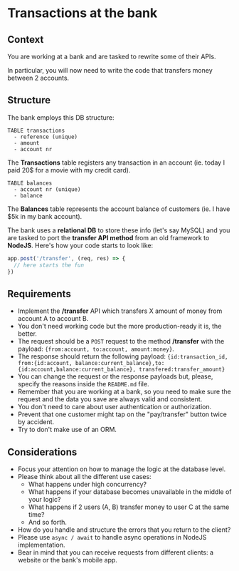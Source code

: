 # Transactions at the bank

## Context 

You are working at a bank and are tasked to rewrite some
of their APIs. 

In particular, you will now need to write
the code that transfers money between 2 accounts.

## Structure

The bank employs this DB structure:

```
TABLE transactions
  - reference (unique)
  - amount
  - account nr
```
The **Transactions** table registers any transaction in an account
(ie. today I paid 20$ for a movie with my credit card).

```
TABLE balances
  - account nr (unique)
  - balance
```

The **Balances** table represents the account balance of customers
(ie. I have $5k in my bank account).

The bank uses a **relational DB** to store these info (let's say MySQL)
and you are tasked to port the **transfer API method** from an old
framework to **NodeJS**. Here's how your code starts to look like:

``` js
app.post('/transfer', (req, res) => {
  // here starts the fun
})
```


## Requirements 

- Implement the **/transfer** API which transfers X amount of money from account A to account B.
- You don't need working code but the more production-ready it is, the better.
- The request should be a `POST` request to the method **/transfer** with the payload: `{from:account, to:account, amount:money}`.
- The response should return the following payload: `{id:transaction_id, from:{id:account, balance:current_balance},to:{id:account,balance:current_balance}, transfered:transfer_amount}`
- You can change the request or the response payloads but, please, specify the reasons inside the `README.md` file.
- Remember that you are working at a bank, so you need to make sure the request and the data you save are always valid and consistent.
- You don't need to care about user authentication or authorization.
- Prevent that one customer might tap on the "pay/transfer" button twice by accident.
- Try to don't make use of an ORM.

## Considerations

- Focus your attention on how to manage the logic at the database level.
- Please think about all the different use cases:
    - What happens under high concurrency?
    - What happens if your database becomes unavailable in the middle of your logic?
    - What happens if 2 users (A, B) transfer money to user C at the same time?
    - And so forth.
- How do you handle and structure the errors that you return to the client?
- Please use `async / await` to handle async operations in NodeJS implementation.
- Bear in mind that you can receive requests from different clients: a website or the bank's mobile app.
